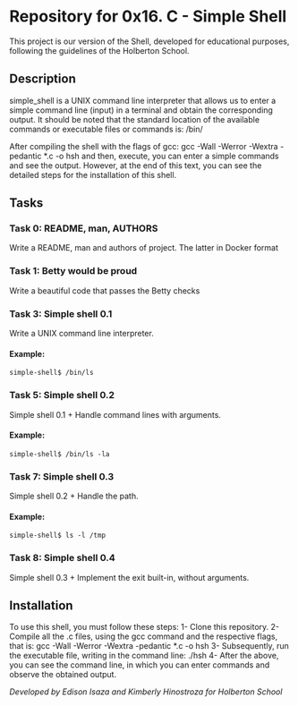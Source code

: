 # Repository for 0x16. C - Simple Shell

This project is our version of the Shell, developed for educational purposes, following the guidelines of the Holberton School.


## Description

simple_shell is a UNIX command line interpreter that allows us to enter a simple command line (input) in a terminal and obtain the corresponding output. It should be noted that the standard location of the available commands or executable files or commands is: /bin/

After compiling the shell with the flags of gcc: gcc -Wall -Werror -Wextra -pedantic *.c -o hsh and then, execute, you can enter a simple commands and see the output. However, at the end of this text, you can see the detailed steps for the installation of this shell.


## Tasks

### Task 0: README, man, AUTHORS
Write a README, man and authors of project. The latter in Docker format

### Task 1: Betty would be proud
Write a beautiful code that passes the Betty checks

### Task 3: Simple shell 0.1
Write a UNIX command line interpreter.
#### Example:
```
simple-shell$ /bin/ls
```

### Task 5: Simple shell 0.2
Simple shell 0.1 + Handle command lines with arguments.
#### Example:
```
simple-shell$ /bin/ls -la
```

### Task 7: Simple shell 0.3
Simple shell 0.2 + Handle the path.
#### Example:
```
simple-shell$ ls -l /tmp
```

### Task 8: Simple shell 0.4
Simple shell 0.3 + Implement the exit built-in, without arguments.


## Installation
To use this shell, you must follow these steps:
1- Clone this repository.
2- Compile all the .c files, using the gcc command and the respective flags, that is: gcc -Wall -Werror -Wextra -pedantic *.c -o hsh
3- Subsequently, run the executable file, writing in the command line: ./hsh
4- After the above, you can see the command line, in which you can enter commands and observe the obtained output.


*Developed by Edison Isaza and Kimberly Hinostroza for Holberton School*
